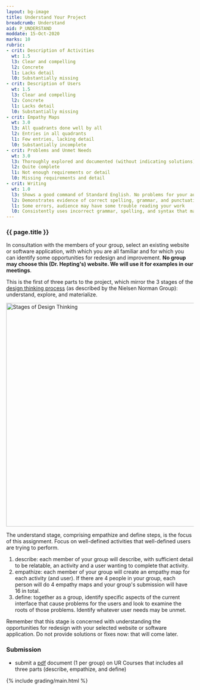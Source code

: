 ```yaml
---
layout: bg-image
title: Understand Your Project
breadcrumb: Understand
aid: P_UNDERSTAND
moddate: 15-Oct-2020
marks: 10
rubric:
- crit: Description of Activities
  wt: 1.5
  l3: Clear and compelling
  l2: Concrete
  l1: Lacks detail
  l0: Substantially missing
- crit: Description of Users
  wt: 1.5
  l3: Clear and compelling
  l2: Concrete
  l1: Lacks detail
  l0: Substantially missing
- crit: Empathy Maps
  wt: 3.0
  l3: All quadrants done well by all
  l2: Entries in all quadrants
  l1: Few entries, lacking detail
  l0: Substantially incomplete
- crit: Problems and Unmet Needs
  wt: 3.0
  l3: Thoroughly explored and documented (without indicating solutions)
  l2: Quite complete
  l1: Not enough requirements or detail
  l0: Missing requirements and detail
- crit: Writing
  wt: 1.0
  l3: Shows a good command of Standard English. No problems for your audience
  l2: Demonstrates evidence of correct spelling, grammar, and punctuation. Audience will have little trouble reading your work
  l1: Some errors, audience may have some trouble reading your work
  l0: Consistently uses incorrect grammar, spelling, and syntax that makes it difficult for others to follow
---
```

### {{ page.title }}

In consultation with the members of your group,
select an existing website or software application,
with which you are all familiar and for which you can
identify some opportunities for redesign and improvement.
<strong>No group may choose this (Dr. Hepting's) website. We will use it for examples in our meetings</strong>.

This is the first of three parts to the project,
which mirror the 3 stages of the <a href="https://www.nngroup.com/articles/design-thinking/" target="_blank">design thinking process</a> (as described by the Nielsen Norman Group): understand, explore, and materialize.

<img src="https://media.nngroup.com/media/editor/2016/07/29/designthinking_illustration_final-01-01.png" class="img-fluid" alt="Stages of Design Thinking" width="600" /> <br />

The understand stage, comprising empathize and define steps, is the focus of this assignment. Focus on well-defined activities that well-defined users are trying to perform.

1. describe: each member of your group will describe, with sufficient detail to be relatable, an activity and a user wanting to complete that activity.
1. empathize: each member of your group will create an empathy map for each activity (and user). If there are 4 people in your group, each person will do 4 empathy maps and your group's submission will have 16 in total.
1. define: together as a group, identify specific aspects of the current interface that cause problems for the users and look to examine the roots of those problems. Identify whatever user needs may be unmet.

Remember that this stage is concerned with understanding the opportunities for redesign with your selected website or software application.
Do not provide solutions or fixes now: that will come later.

### Submission

* submit a [pdf](https://en.wikipedia.org/wiki/PDF) document (1 per group) on UR Courses that includes all three parts (describe, empathize, and define)

{% include grading/main.html %}
